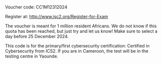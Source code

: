
Voucher code: CC1M12312024

Register at: http://www.isc2.org/Register-for-Exam

The voucher is meant for 1 million resident Africans. We do not know if this quota has been reached, but just try and let us know! Make sure to select a day before 25 December 2024.

This code is for the primary/first cybersecurity certification: Certified in Cybersecurity from ICS2. If you are in Cameroon, the test will be in the testing centre in Yaounde.